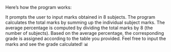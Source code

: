 Here’s how the program works:

It prompts the user to input marks obtained in 8 subjects.
The program calculates the total marks by summing up the individual subject marks.
The average percentage is computed by dividing the total marks by 8 (the number of subjects).
Based on the average percentage, the corresponding grade is assigned according to the table you provided.
Feel free to input the marks and see the grade calculated! 📊
